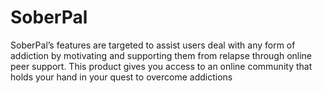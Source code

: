 # SoberPal
SoberPal’s features are targeted to assist users deal with any form of addiction by motivating and supporting them from relapse through online peer support. This product gives you access to an online community that holds your hand in your quest to overcome addictions

